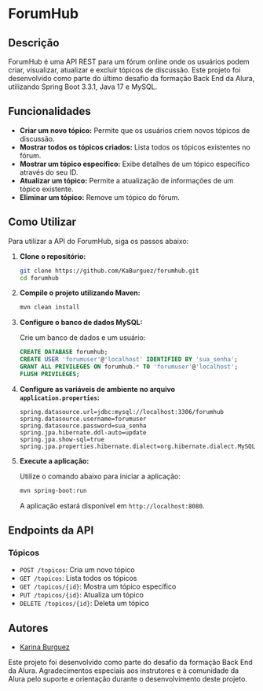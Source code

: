 # ForumHub

## Descrição

ForumHub é uma API REST para um fórum online onde os usuários podem criar, visualizar, atualizar e excluir tópicos de discussão. Este projeto foi desenvolvido como parte do último desafio da formação Back End da Alura, utilizando Spring Boot 3.3.1, Java 17 e MySQL.

## Funcionalidades

- **Criar um novo tópico:** Permite que os usuários criem novos tópicos de discussão.
- **Mostrar todos os tópicos criados:** Lista todos os tópicos existentes no fórum.
- **Mostrar um tópico específico:** Exibe detalhes de um tópico específico através do seu ID.
- **Atualizar um tópico:** Permite a atualização de informações de um tópico existente.
- **Eliminar um tópico:** Remove um tópico do fórum.

## Como Utilizar

Para utilizar a API do ForumHub, siga os passos abaixo:

1. **Clone o repositório:**

    ```sh
    git clone https://github.com/KaBurguez/forumhub.git
    cd forumhub
    ```

2. **Compile o projeto utilizando Maven:**

    ```sh
    mvn clean install
    ```

3. **Configure o banco de dados MySQL:**

    Crie um banco de dados e um usuário:

    ```sql
    CREATE DATABASE forumhub;
    CREATE USER 'forumuser'@'localhost' IDENTIFIED BY 'sua_senha';
    GRANT ALL PRIVILEGES ON forumhub.* TO 'forumuser'@'localhost';
    FLUSH PRIVILEGES;
    ```

4. **Configure as variáveis de ambiente no arquivo `application.properties`:**

    ```properties
    spring.datasource.url=jdbc:mysql://localhost:3306/forumhub
    spring.datasource.username=forumuser
    spring.datasource.password=sua_senha
    spring.jpa.hibernate.ddl-auto=update
    spring.jpa.show-sql=true
    spring.jpa.properties.hibernate.dialect=org.hibernate.dialect.MySQL8Dialect
    ```

5. **Execute a aplicação:**

    Utilize o comando abaixo para iniciar a aplicação:

    ```sh
    mvn spring-boot:run
    ```

    A aplicação estará disponível em `http://localhost:8080`.

## Endpoints da API

### Tópicos

- `POST /topicos`: Cria um novo tópico
- `GET /topicos`: Lista todos os tópicos
- `GET /topicos/{id}`: Mostra um tópico específico
- `PUT /topicos/{id}`: Atualiza um tópico
- `DELETE /topicos/{id}`: Deleta um tópico

## Autores

- [Karina Burguez](https://github.com/KaBurguez)

Este projeto foi desenvolvido como parte do desafio da formação Back End da Alura. Agradecimentos especiais aos instrutores e à comunidade da Alura pelo suporte e orientação durante o desenvolvimento deste projeto.

